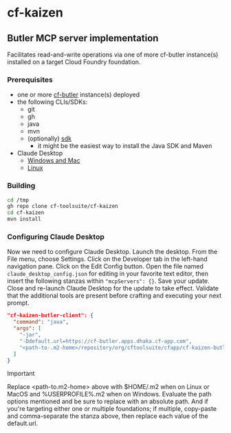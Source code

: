# cf-kaizen

## Butler MCP server implementation

Facilitates read-and-write operations via one of more cf-butler instance(s) installed on a target Cloud Foundry foundation.

### Prerequisites

* one or more [cf-butler](https://github.com/cf-toolsuite/cf-butler) instance(s) deployed 
* the following CLIs/SDKs:
  * git
  * gh
  * java
  * mvn
  * (optionally) [sdk](https://sdkman.io/)
    * it might be the easiest way to install the Java SDK and Maven
* Claude Desktop
  * [Windows and Mac](https://claude.ai/download)
  * [Linux](https://github.com/wankdanker/claude-desktop-linux-bash)

### Building

```bash
cd /tmp
gh repo clone cf-toolsuite/cf-kaizen
cd cf-kaizen
mvn install
```

### Configuring Claude Desktop

Now we need to configure Claude Desktop.
Launch the desktop.
From the File menu, choose Settings.
Click on the Developer tab in the left-hand navigation pane.
Click on the Edit Config button.
Open the file named `claude_desktop_config.json` for editing in your favorite text editor,
then insert the following stanzas within `"mcpServers": {}`.
Save your update.
Close and re-launch Claude Desktop for the update to take effect.
Validate that the additional tools are present before crafting and executing your next prompt.

```json
"cf-kaizen-butler-client": {
  "command": "java",
  "args": [
    "-jar",
    "-Ddefault.url=https://cf-butler.apps.dhaka.cf-app.com",
    "<path-to-.m2-home>/repository/org/cftoolsuite/cfapp/cf-kaizen-butler-server/0.0.1-SNAPSHOT/cf-kaizen-butler-server-0.0.1-SNAPSHOT.jar"
  ]
}
```

> [!IMPORTANT]
> Replace <path-to.m2-home> above with $HOME/.m2 when on Linux or MacOS and %USERPROFILE%\.m2 when on Windows.  Evaluate the path options mentioned and be sure to replace with an absolute path.
> And if you're targeting either one or multiple foundations; if multiple, copy-paste and comma-separate the stanza above, then replace each value of the default.url.